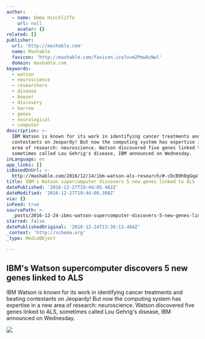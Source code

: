 ```yaml
---
author:
  - name: Emma Hinchliffe
    url: null
    avatar: {}
related: []
publisher:
  url: 'http://mashable.com'
  name: Mashable
  favicon: 'http://mashable.com/favicon.ico?v=m2Pmw8zNwl'
  domain: mashable.com
keywords:
  - watson
  - neuroscience
  - researchers
  - disease
  - bowser
  - discovery
  - barrow
  - genes
  - neurological
  - computer
description: >-
  IBM Watson is known for its work in identifying cancer treatments and beating
  contestants on Jeopardy! But now the computing system has expertise in a new
  area of research: neuroscience. Watson discovered five genes linked to ALS,
  sometimes called Lou Gehrig's disease, IBM announced on Wednesday.
inLanguage: en
app_links: []
isBasedOnUrl: >-
  http://mashable.com/2016/12/14/ibm-watson-als-research/#.cDcB9h0gGqa?platform=hootsuite
title: IBM's Watson supercomputer discovers 5 new genes linked to ALS
datePublished: '2016-12-27T19:44:05.462Z'
dateModified: '2016-12-27T19:44:00.308Z'
via: {}
inFeed: true
sourcePath: >-
  _posts/2016-12-24-ibms-watson-supercomputer-discovers-5-new-genes-linked-to-a.md
starred: false
datePublishedOriginal: '2016-12-24T13:36:13.464Z'
_context: 'http://schema.org'
_type: MediaObject

---
```

<article style=""><h1>IBM's Watson supercomputer discovers 5 new genes linked to ALS</h1><p>IBM Watson is known for its work in identifying cancer treatments and beating contestants on Jeopardy! But now the computing system has expertise in a new area of research: neuroscience. Watson discovered five genes linked to ALS, sometimes called Lou Gehrig's disease, IBM announced on Wednesday.</p><img src="http://a.amz.mshcdn.com/media/ZgkyMDE2LzEyLzE0LzZjL2E1YzcxZDZjODE0YzRjMGJiNmM1NDcwNjhjNzRmY2NlLjE5NmQ3LmpwZwpwCXRodW1iCTEyMDB4NjMwCmUJanBn/a5a49a49/b20/a5c71d6c-814c-4c0b-b6c5-47068c74fcce.jpg" /></article>